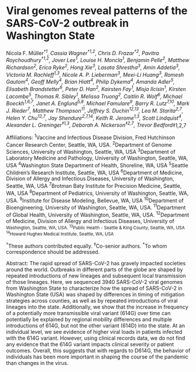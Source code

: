 # Viral genomes reveal patterns of the SARS-CoV-2 outbreak in Washington State

Nicola F. Müller<sup>*†1</sup>, Cassia Wagner<sup>†1,2</sup>, Chris D. Frazar<sup>†2</sup>, Pavitra Roychoudhury<sup>†1,2</sup>, Jover Lee<sup>1</sup>, Louise H. Moncla<sup>1</sup>, Benjamin Pelle<sup>2</sup>, Matthew Richardson<sup>2</sup>, Erica Ryke<sup>2</sup>, Hong Xie<sup>3</sup>, Lasata Shrestha<sup>3</sup>, Amin Addetia<sup>3</sup>, Victoria M. Rachleff<sup>1,3</sup>, Nicole A. P. Lieberman<sup>3</sup>, Meei-Li Huang<sup>3</sup>, Romesh Gautom<sup>4</sup>, Geoff Melly<sup>4</sup>, Brian Hiatt<sup>4</sup>, Philip Dykema<sup>4</sup>, Amanda Adler<sup>5</sup>, Elisabeth Brandstetter<sup>6</sup>, Peter D. Han<sup>2</sup>, Kairsten Fay<sup>1</sup>, Misja Ilcisin<sup>1</sup>, Kirsten Lacombe<sup>5</sup>, Thomas R. Sibley<sup>1</sup>, Melissa Truong<sup>2</sup>, Caitlin R. Wolf<sup>6</sup>, Michael Boeckh<sup>1,6,7</sup>, Janet A. Englund<sup>5,8</sup>, Michael Famulare<sup>9</sup>, Barry R. Lutz<sup>7,10</sup>, Mark J. Rieder<sup>7</sup>, Matthew Thompson<sup>11</sup>, Jeffrey S. Duchin<sup>12,13</sup>, Lea M. Starita<sup>2,7</sup>, Helen Y. Chu<sup>12,7</sup>, Jay Shendure<sup>2,7,14</sup>, Keith R. Jerome<sup>1,3</sup>, Scott Lindquist<sup>4</sup>, Alexander L. Greninger<sup>‡1,3</sup>, Deborah A. Nickerson<sup>‡2,7</sup>, Trevor Bedford<sup>*‡1,2,7</sup>

Affiliations:
<sup>1</sup>Vaccine and Infectious Disease Division, Fred Hutchinson Cancer Research Center, Seattle, WA, USA.
<sup>2</sup>Department of Genome Sciences, University of Washington, Seattle, WA, USA
<sup>3</sup>Department of Laboratory Medicine and Pathology, University of Washington, Seattle, WA, USA
<sup>4</sup>Washington State Department of Health, Shoreline, WA, USA
<sup>5</sup>Seattle Children’s Research Institute, Seattle, WA, USA
<sup>6</sup>Department of Medicine, Division of Allergy and Infectious Diseases, University of Washington, Seattle, WA, USA
<sup>7</sup>Brotman Baty Institute for Precision Medicine, Seattle, WA, USA 
<sup>8</sup>Department of Pediatrics, University of Washington, Seattle, WA, USA.
<sup>9</sup>Institute for Disease Modeling, Bellevue, WA, USA
<sup>10</sup>Department of Bioengineering, University of Washington, Seattle, WA, USA.
<sup>11</sup>Department of Global Health, University of Washington, Seattle, WA, USA.
<sup>12</sup>Department of Medicine, Division of Allergy and Infectious Diseases, University of <sup>Washington, Seattle, WA, USA.
<sup>13</sup>Public Health - Seattle & King County, Seattle, WA, USA
<sup>14</sup>Howard Hughes Medical Institute, Seattle, WA, USA

<sup>†</sup>These authors contributed equally. 
<sup>‡</sup>Co-senior authors.
<sup>*</sup>To whom correspondence should be addressed.

Abstract: The rapid spread of SARS-CoV-2 has gravely impacted societies around the world. Outbreaks in different parts of the globe are shaped by repeated introductions of new lineages and subsequent local transmission of those lineages. Here, we sequenced 3940 SARS-CoV-2 viral genomes from Washington State to characterize how the spread of SARS-CoV-2 in Washington State (USA) was shaped by differences in timing of mitigation strategies across counties, as well as by repeated introductions of viral lineages into the state. Additionally, we show that the increase in frequency of a potentially more transmissible viral variant (614G) over time can potentially be explained by regional mobility differences and multiple introductions of 614G, but not the other variant (614D) into the state. At an individual level, we see evidence of higher viral loads in patients infected with the 614G variant. However, using clinical records data, we do not find any evidence that the 614G variant impacts clinical severity or patient outcomes. Overall, this suggests that with regards to D614G, the behavior of individuals has been more important in shaping the course of the pandemic than changes in the virus.
